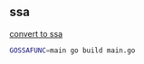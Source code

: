 ## ssa

[convert to ssa](https://www.pauladamsmith.com/blog/2016/08/go-1.7-ssa.html)

``` sh
GOSSAFUNC=main go build main.go
```
